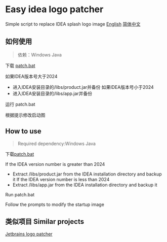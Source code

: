 # Easy idea logo patcher
Simple script to replace IDEA splash logo image
[English](#how-to-use)  [简体中文](#如何使用)
## 如何使用
> 依赖：Windows Java

下载 [patch.bat](patch.bat)

如果IDEA版本号大于2024
- 进入IDEA安装目录的/libs/product.jar并备份
如果IDEA版本号小于2024
- 进入IDEA安装目录的/libs/app.jar并备份

运行 patch.bat

根据提示修改启动图

## How to use
> Required dependency:Windows Java

下载[patch.bat](patch.bat)

If the IDEA version number is greater than 2024
- Extract /libs/product.jar from the IDEA installation directory and backup it
If the IDEA version number is less than 2024
- Extract /libs/app.jar from the IDEA installation directory and backup it

Run patch.bat

Follow the prompts to modify the startup image

## 类似项目 Similar projects
[Jetbrains logo patcher](https://github.com/dayo05/jetbrains_logo_patcher)
